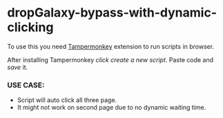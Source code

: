 # dropGalaxy-bypass-with-dynamic-clicking

To use this you need [Tampermonkey](https://www.tampermonkey.net/) extension to run scripts in browser.

After installing Tampermonkey *click create a new script*.
Paste code and *save* it.

### USE CASE:
- Script will auto click all three page.
- It might not work on second page due to no dynamic waiting time.
